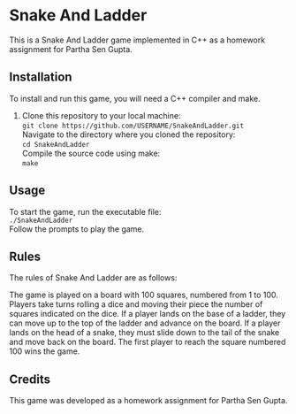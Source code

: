 # Snake And Ladder
This is a Snake And Ladder game implemented in C++ as a homework assignment for Partha Sen Gupta.

## Installation
To install and run this game, you will need a C++ compiler and make.

1. Clone this repository to your local machine:  
` git clone https://github.com/USERNAME/SnakeAndLadder.git `  
Navigate to the directory where you cloned the repository:  
`cd SnakeAndLadder`  
Compile the source code using make:  
`make`  
## Usage
To start the game, run the executable file:  
`./SnakeAndLadder`  
Follow the prompts to play the game.

## Rules
The rules of Snake And Ladder are as follows:

The game is played on a board with 100 squares, numbered from 1 to 100.
Players take turns rolling a dice and moving their piece the number of squares indicated on the dice.
If a player lands on the base of a ladder, they can move up to the top of the ladder and advance on the board.
If a player lands on the head of a snake, they must slide down to the tail of the snake and move back on the board.
The first player to reach the square numbered 100 wins the game.
## Credits
This game was developed as a homework assignment for Partha Sen Gupta.
